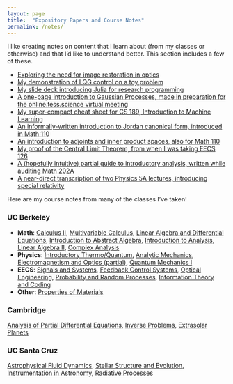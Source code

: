 ```yaml
---
layout: page
title:  "Expository Papers and Course Notes"
permalink: /notes/
---
```


I like creating notes on content that I learn about (from my classes or otherwise) and that I’d like to understand better. This section includes a few of these.

- [Exploring the need for image restoration in optics](../expository/phase_exposition.jl.html)
- [My demonstration of LQG control on a toy problem](../expository/control_exposition.pdf)
- [My slide deck introducing Julia for research programming](https://docs.google.com/presentation/d/1dvmnb5LJZTLZgEIhNHKpEvHhDMYvOkrQkkzFqFFNges/edit#slide=id.g9b606c9917_0_203)
- [A one-page introduction to Gaussian Processes, made in preparation for the online.tess.science virtual meeting](../expository/gp_onepage.pdf)
- [My super-compact cheat sheet for CS 189, Introduction to Machine Learning](../expository/CS189_Cheat_Sheet_Master.pdf)
- [An informally-written introduction to Jordan canonical form, introduced in Math 110](../expository/jordan_intuitive.pdf)
- [An introduction to adjoints and inner product spaces, also for Math 110](../expository/adjoints_ips.pdf)
- [My proof of the Central Limit Theorem, from when I was taking EECS 126](../expository/clt.pdf)
- [A (hopefully intuitive) partial guide to introductory analysis, written while auditing Math 202A](../expository/analysis.pdf)
- [A near-direct transcription of two Physics 5A lectures, introducing special relativity](../expository/Relativity.pdf)

Here are my course notes from many of the classes I’ve taken!

### UC Berkeley
- **Math**: [Calculus II](../notes/math1b.pdf), [Multivariable Calculus](../notes/math53.pdf), [Linear Algebra and Differential Equations](../notes/math54.pdf), [Introduction to Abstract Algebra](../notes/math113.pdf), [Introduction to Analysis](../notes/math104.pdf), [Linear Algebra II](../notes/math110.pdf), [Complex Analysis](../notes/math185.pdf)
- **Physics**: [Introductory Thermo/Quantum](../notes/physics5c.pdf), [Analytic Mechanics](../notes/physics105.pdf), [Electromagnetism and Optics (partial)](../notes/physics110a.pdf), [Quantum Mechanics I](../notes/physics137a.pdf)
- **EECS**: [Signals and Systems](../notes/ee120.pdf), [Feedback Control Systems](../notes/eec128.pdf), [Optical Engineering](../notes/ee118.pdf), [Probability and Random Processes](../notes/eecs126.pdf), [Information Theory and Coding](../notes/ee229a.pdf)
- **Other**: [Properties of Materials](../notes/mse45.pdf)

### Cambridge

[Analysis of Partial Differential Equations](../notes/pde.pdf), [Inverse Problems](../notes/inverse.pdf), [Extrasolar Planets](../notes/exoplanets.pdf)

### UC Santa Cruz

[Astrophysical Fluid Dynamics](../notes/fluids.pdf), [Stellar Structure and Evolution](../notes/stars.pdf), [Instrumentation in Astronomy](../notes/instrumentation.pdf), [Radiative Processes](../notes/radiative_recon.pdf)